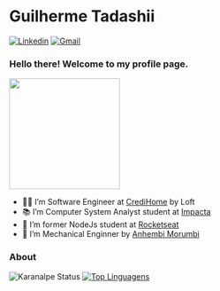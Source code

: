 # Guilherme Tadashii

[![Linkedin](https://img.shields.io/badge/LinkedIn-blue?style=for-the-badge&logo=Linkedin)](https://www.linkedin.com/in/guilherme-tadashii-460499162/)
[![Gmail](https://img.shields.io/badge/-Gmail-c14438?style=for-the-badge&logo=Gmail&logoColor=white&link=mailto:guilhermetadashii.dev@gmail.com)](mailto:guilhermetadashii.dev@gmail.com)

### Hello there! Welcome to my profile page.
<img style="margin: 0 auto" src="https://media.giphy.com/media/Nx0rz3jtxtEre/giphy.gif" height="200">

- 👨‍💻 I’m Software Engineer at <a target="_blank" href="https://www.credihome.com.br/">CrediHome</a> by Loft
- 📚 I’m Computer System Analyst student at <a target="_blank" href="https://www.impacta.edu.br/">Impacta</a>
- 🚀 I’m former NodeJs student at <a target="_blank" href="https://rocketseat.com.br/">Rocketseat</a>
- 🔧 I’m Mechanical Enginner by <a target="_blank" href="https://portal.anhembi.br/">Anhembi Morumbi</a>

### About

![Karanalpe Status](https://github-readme-stats.vercel.app/api?username=gtadashii&show_icons=true)
[![Top Linguagens](https://github-readme-stats.vercel.app/api/top-langs/?username=gtadashii&layout=compact)](https://github.com/anuraghazra/github-readme-stats)
